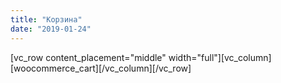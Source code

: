 ```yaml
---
title: "Корзина"
date: "2019-01-24"
---
```


\[vc\_row content\_placement="middle" width="full"\]\[vc\_column\]\[woocommerce\_cart\]\[/vc\_column\]\[/vc\_row\]
